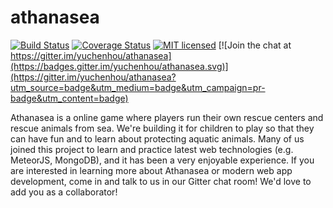 # athanasea
[![Build Status](https://travis-ci.org/yuchenhou/athanasea.svg?branch=master)](https://travis-ci.org/yuchenhou/athanasea)
[![Coverage Status](https://coveralls.io/repos/github/yuchenhou/athanasea/badge.svg?branch=master)](https://coveralls.io/github/yuchenhou/athanasea?branch=master)
[![MIT licensed](https://img.shields.io/badge/license-MIT-blue.svg)](https://raw.githubusercontent.com/hyperium/hyper/master/LICENSE)
[![Join the chat at https://gitter.im/yuchenhou/athanasea](https://badges.gitter.im/yuchenhou/athanasea.svg)](https://gitter.im/yuchenhou/athanasea?utm_source=badge&utm_medium=badge&utm_campaign=pr-badge&utm_content=badge)

Athanasea is a online game where players run their own rescue centers and rescue animals from sea. We're building it for children to play so that they can have fun and to learn about protecting aquatic animals. Many of us joined this project to learn and practice latest web technologies (e.g. MeteorJS, MongoDB), and it has been a very enjoyable experience. If you are interested in learning more about Athanasea or modern web app development, come in and talk to us in our Gitter chat room! We'd love to add you as a collaborator!
